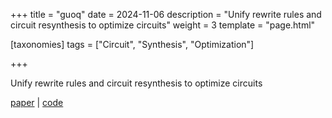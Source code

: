 +++
title = "guoq"
date = 2024-11-06
description = "Unify rewrite rules and circuit resynthesis to optimize circuits"
weight = 3
template = "page.html"

[taxonomies]
tags = ["Circuit", "Synthesis", "Optimization"]

+++

Unify rewrite rules and circuit resynthesis to optimize circuits

[paper](/files/asplos25.pdf)  |  [code](https://github.com/qqq-wisc/guoq)
